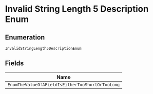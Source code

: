 
# Invalid String Length 5 Description Enum

## Enumeration

`InvalidStringLength5DescriptionEnum`

## Fields

| Name |
|  --- |
| `EnumTheValueOfAFieldIsEitherTooShortOrTooLong` |

